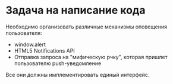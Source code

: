# Задача на написание кода

Необходимо организовать различные механизмы оповещения пользователя:

 * window.alert
 * HTML5 Notifications API
 * Отправка запроса на "мифическую рчку", которая пришлет пользователю push-уведомление

Все они должны имплементировать единый интерфейс.
